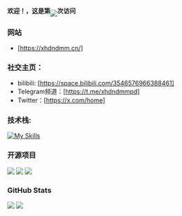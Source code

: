 #### 欢迎！，这是第<img align="middle" src="https://count.getloli.com/@xhdndmm?name=xhdndmm&theme=minecraft&padding=7&offset=0&align=top&scale=1&pixelated=1&darkmode=auto">次访问
### **网站**
-  [https://xhdndmm.cn/]
### **社交主页：**
-  bilibili: [https://space.bilibili.com/3546576966388461]
-  Telegram频道：[https://t.me/xhdndmmpd]
-  Twitter：[https://x.com/home]
### **技术栈:**
[![My Skills](https://skillicons.dev/icons?i=bash,blender,cloudflare,debian,git,github,linux,ps,pr,py,vscode,windows)](https://skillicons.dev)
### 开源项目
[![](https://github-readme-stats.vercel.app/api/pin/?username=xhdndmm&repo=miaobox)](https://github.com/xhdndmm/miaobox)
[![](https://github-readme-stats.vercel.app/api/pin/?username=xhdndmm&repo=chat)](https://github.com/xhdndmm/chat)
[![](https://github-readme-stats.vercel.app/api/pin/?username=xhdndmm&repo=cat-message)](https://github.com/xhdndmm/cat-message)
### GitHub Stats
![](https://github-readme-stats.vercel.app/api?username=xhdndmm&theme=github_dark&show_icons=true&show=reviews&hide=contribs&hide_border=true)
![](https://github-readme-stats.vercel.app/api/top-langs/?username=xhdndmm&layout=compact&theme=github_dark&hide_border=true)
